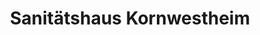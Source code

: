 ---
title: "Sanitätshaus Kornwestheim"
url: /kornwestheim/sanitaetshaus-kornwestheim/
shop: Sport
---